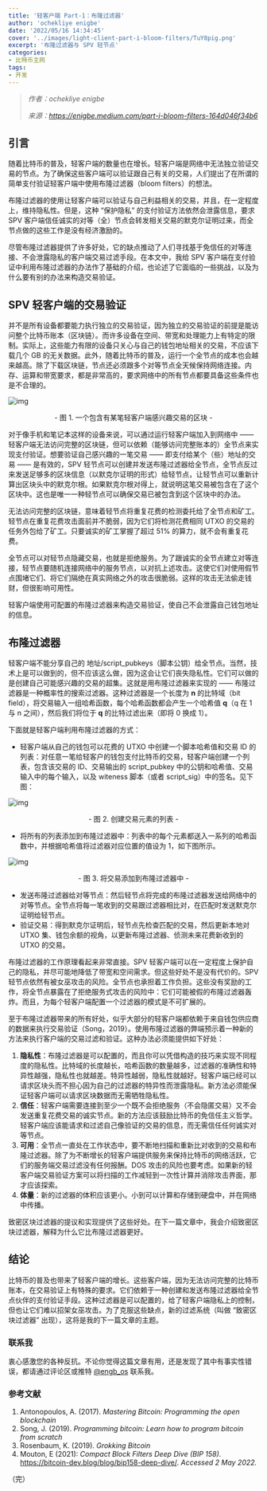 ```yaml
---
title: '轻客户端 Part-1：布隆过滤器'
author: 'ochekliye enigbe'
date: '2022/05/16 14:34:45'
cover: '../images/light-client-part-i-bloom-filters/TuY8pig.png'
excerpt: '布隆过滤器与 SPV 轻节点'
categories:
- 比特币主网
tags:
- 开发
---
```



> *作者：ochekliye enigbe*
> 
> *来源：<https://enigbe.medium.com/part-i-bloom-filters-164d046f34b6>*



## 引言

随着比特币的普及，轻客户端的数量也在增长。轻客户端是网络中无法独立验证交易的节点。为了确保这些客户端可以验证跟自己有关的交易，人们提出了在所谓的简单支付验证轻客户端中使用布隆过滤器（bloom filters）的想法。

布隆过滤器的使用让轻客户端可以验证与自己利益相关的交易，并且，在一定程度上，维持隐私性。但是，这种 “保护隐私” 的支付验证方法依然会泄露信息，要求 SPV 客户端信任诚实的对等（全）节点会转发相关交易的默克尔证明过来，而全节点做的这些工作是没有经济激励的。

尽管布隆过滤器提供了许多好处，它的缺点推动了人们寻找基于免信任的对等连接、不会泄露隐私的客户端交易过滤手段。在本文中，我给 SPV 客户端在支付验证中利用布隆过滤器的办法作了基础的介绍，也论述了它面临的一些挑战，以及为什么要有别的办法来构造交易验证。

## SPV 轻客户端的交易验证

并不是所有设备都要能力执行独立的交易验证，因为独立的交易验证的前提是能访问整个比特币账本（区块链）。而许多设备在空间、带宽和处理能力上有特定的限制。实际上，这些能力有限的设备只关心与自己的钱包地址相关的交易，不应该下载几个 GB 的无关数据。此外，随着比特币的普及，运行一个全节点的成本也会越来越高。除了下载区块链，节点还必须跟多个对等节点全天候保持网络连接。内存、运算和带宽要求，都是非常高的，要求网络中的所有节点都要具备这些条件也是不合理的。

![img](../images/light-client-part-i-bloom-filters/MUqEv3Q.png)

<p style="text-align:center">- 图 1. 一个包含有某笔轻客户端感兴趣交易的区块 -</p>


对于像手机和笔记本这样的设备来说，可以通过运行轻客户端加入到网络中 —— 轻客户端无法访问完整的区块链，但可以依赖（能够访问完整账本的）全节点来实现支付验证。想要验证自己感兴趣的一笔交易 —— 即支付给某个（些）地址的交易 —— 是有效的，SPV 轻节点可以创建并发送布隆过滤器给全节点，全节点反过来发送足够多的区块信息（以默克尔证明的形式）给轻节点，让轻节点可以重新计算出区块头中的默克尔根。如果默克尔根对得上，就说明这笔交易被包含在了这个区块中。这也是唯一一种轻节点可以确保交易已被包含到这个区块中的办法。

无法访问完整的区块链，意味着轻节点将重复花费的检测委托给了全节点和矿工。轻节点在重复花费攻击面前并不脆弱，因为它们将检测花费相同 UTXO 的交易的任务外包给了矿工。只要诚实的矿工掌握了超过 51% 的算力，就不会有重复花费。

全节点可以对轻节点隐藏交易，也就是拒绝服务。为了跟诚实的全节点建立对等连接，轻节点要随机连接网络中的服务节点，以对抗上述攻击。这使它们对使用假节点围堵它们、将它们隔绝在真实网络之外的攻击很脆弱。这样的攻击无法偷走钱财，但很影响可用性。

轻客户端使用可配置的布隆过滤器来构造交易验证，使自己不会泄露自己钱包地址的信息。

## 布隆过滤器

轻客户端不能分享自己的 地址/script_pubkeys（脚本公钥）给全节点。当然，技术上是可以做到的，但不应该这么做，因为这会让它们丧失隐私性。它们可以做的是创建自己可能感兴趣的交易的超集。这就是用布隆过滤器来实现的 —— 布隆过滤器是一种概率性的搜索过滤器。这种过滤器是一个长度为 **n** 的比特域（bit field），将交易输入一组哈希函数，每个哈希函数都会产生一个哈希值 **q**（q 在 1 与 n 之间），然后我们将位于 **q** 的比特过滤出来（即将 0 换成 1）。

下面就是轻客户端利用布隆过滤器的方式：

- 轻客户端从自己的钱包可以花费的 UTXO 中创建一个脚本哈希值和交易 ID 的列表：对任意一笔给轻客户的钱包支付比特币的交易，轻客户端创建一个列表，包含该交易的 ID、交易输出的 script_pubkey 中的公钥和哈希值、交易输入中的每个输入，以及 witeness 脚本（或者 script_sig）中的签名。见下图：

![img](../images/light-client-part-i-bloom-filters/NWw_IDg.png)

<p style="text-align:center">- 图 2. 创建交易元素的列表 -</p>


- 将所有的列表添加到布隆过滤器中：列表中的每个元素都送入一系列的哈希函数中，并根据哈希值将过滤器对应位置的值设为 1，如下图所示。

![img](../images/light-client-part-i-bloom-filters/TuY8pig.png)

<p style="text-align:center">- 图 3. 将交易添加到布隆过滤器中 -</p>


- 发送布隆过滤器给对等节点：然后轻节点将完成的布隆过滤器发送给网络中的对等节点。全节点将每一笔收到的交易跟过滤器相比对，在匹配时发送默克尔证明给轻节点。
- 验证交易：得到默克尔证明后，轻节点先检查匹配的交易，然后更新本地对 UTXO 集、钱包余额的视角，以更新布隆过滤器、侦测未来花费新收到的 UTXO 的交易。

布隆过滤器的工作原理看起来非常直接。SPV 轻客户端可以在一定程度上保护自己的隐私，并尽可能地降低了带宽和空间需求。但这些好处不是没有代价的。SPV 轻节点依然有被女巫攻击的风险。全节点也承担着工作负担。这些没有奖励的工作，将全节点暴露在了拒绝服务式攻击的风险中：它们可能被假的布隆过滤器轰炸。而且，为每个轻客户端配置一个过滤器的模式是不可扩展的。

至于布隆过滤器带来的所有好处，似乎大部分的轻客户端都依赖于来自钱包供应商的数据来执行交易验证（Song，2019）。使用布隆过滤器的弊端预示着一种新的方法来执行客户端的交易过滤和验证。这种办法必须能提供如下好处：

1. **隐私性**：布隆过滤器是可以配置的，而且你可以凭借构造的技巧来实现不同程度的隐私性。比特域的长度越长，哈希函数的数量越多，过滤器的准确性和特异性越强，隐私性也就越差。特异性越弱，隐私性就越好。轻客户端已经可以请求区块头而不担心因为自己的过滤器的特异性而泄露隐私。新方法必须能保证轻客户端可以请求区块数据而无需牺牲隐私性。
2. **信任**：轻客户端需要连接到至少一个既不会拒绝服务（不会隐匿交易）又不会发送重复花费交易的诚实节点。新的方法应该鼓励比特币的免信任主义哲学。轻客户端应该能请求和过滤自己像验证的交易的信息，而无需信任任何诚实对等节点。
3. **可用**：全节点一直处在工作状态中，要不断地扫描和重新比对收到的交易和布隆过滤器。除了为不断增长的轻客户端提供服务来保持比特币的网络活跃，它们的服务端交易过滤没有任何报酬。DOS 攻击的风险也要考虑。如果新的轻客户端交易验证方案可以将扫描的工作减轻到一次性计算并消除攻击界面，那才应该探索。
4. **体量**：新的过滤器的体积应该更小。小到可以计算和存储到硬盘中，并在网络中传播。

致密区块过滤器的提议和实现提供了这些好处。在下一篇文章中，我会介绍致密区块过滤器，解释为什么它比布隆过滤器更好。

## 结论

比特币的普及也带来了轻客户端的增长。这些客户端，因为无法访问完整的比特币账本，在交易验证上有特殊的要求。它们依赖于一种创建和发送布隆过滤器给全节点伙伴的支付验证手段。这种过滤器是可以配置的，给了轻客户端隐私上的控制，但也让它们难以招架女巫攻击。为了克服这些缺点，新的过滤系统（叫做 “致密区块过滤器” 出现），这将是我的下一篇文章的主题。

### 联系我

衷心感激您的各种反抗。不论你觉得这篇文章有用，还是发现了其中有事实性错误，都请通过评论区或推特 [@engb_os](https://twitter.com/engb_os) 联系我。

### 参考文献

1. Antonopoulos, A. (2017). *Mastering Bitcoin: Programming the open blockchain*
2. Song, J. (2019). *Programming bitcoin: Learn how to program bitcoin from scratch*
3. Rosenbaum, K. (2019). *Grokking Bitcoin*
4. Mouton, E (2021): *Compact Block Filters Deep Dive (BIP 158)*. https://bitcoin-dev.blog/blog/bip158-deep-dive/. *Accessed 2 May 2022.*

（完）



